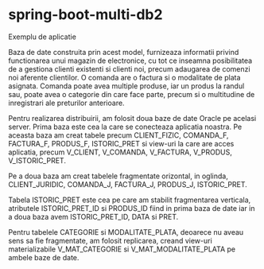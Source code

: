# spring-boot-multi-db2

Exemplu de aplicatie 

Baza de date construita prin acest model, furnizeaza informatii privind functionarea unui magazin de electronice, cu tot ce inseamna posibilitatea de a gestiona clienti existenti si clienti noi, precum adaugarea de comenzi noi aferente clientilor. O comanda are o factura si o modalitate de plata asignata. Comanda poate avea multiple produse, iar un produs la randul sau, poate avea o categorie din care face parte, precum si o multitudine de inregistrari ale preturilor anterioare.

Pentru realizarea distribuirii, am folosit doua baze de date Oracle pe acelasi server. Prima baza este cea la care se conecteaza aplicatia noastra. Pe aceasta baza am creat tabele precum CLIENT_FIZIC, COMANDA_F, FACTURA_F, PRODUS_F, ISTORIC_PRET si view-uri la care are acces aplicatia, precum V_CLIENT, V_COMANDA, V_FACTURA, V_PRODUS, V_ISTORIC_PRET. 

Pe a doua baza am creat tabelele fragmentate orizontal, in oglinda,  CLIENT_JURIDIC, COMANDA_J, FACTURA_J, PRODUS_J, ISTORIC_PRET.

Tabela ISTORIC_PRET este cea pe care am stabilit fragmentarea verticala, atributele ISTORIC_PRET_ID si PRODUS_ID fiind in prima baza de date iar in a doua baza avem ISTORIC_PRET_ID, DATA si PRET.

Pentru tabelele CATEGORIE si MODALITATE_PLATA, deoarece nu aveau sens sa fie  fragmentate, am folosit replicarea, creand view-uri materializabile V_MAT_CATEGORIE si V_MAT_MODALITATE_PLATA pe ambele baze de date.
